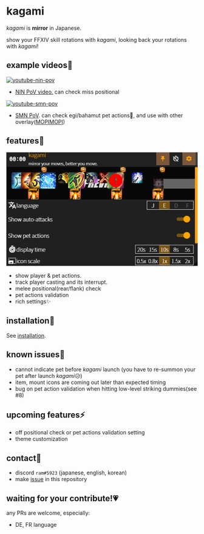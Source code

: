# kagami

*kagami* is **mirror** in Japanese. 

show your FFXIV skill rotations with *kagami*, looking back your rotations with *kagami*!

## example videos👀

[![youtube-nin-pov](https://img.youtube.com/vi/He6r6paOYp4/0.jpg)](https://youtu.be/He6r6paOYp4)

- [NIN PoV video.](https://youtu.be/He6r6paOYp4) can check miss positional

[![youtube-smn-pov](https://img.youtube.com/vi/mkAPPWO0x0A/0.jpg)](https://youtu.be/mkAPPWO0x0A)

- [SMN PoV](https://youtu.be/mkAPPWO0x0A). can check egi/bahamut pet actions👀, and use with other overlay([MOPIMOPI](https://github.com/HAERUHAERU/mopimopi))

## features🚀

![settings](settings.png)

- show player & pet actions.
- track player casting and its interrupt.
- melee positional(rear/flank) check
- pet actions validation
- rich settings✨


## installation🔨

See [installation](https://github.com/ramram1048/kagami/blob/master/installation.md).


## known issues🚧

- cannot indicate pet before *kagami* launch
  (you have to re-summon your pet after launch *kagami*😥)
- item, mount icons are coming out later than expected timing
- bug on pet action validation when hitting low-level striking dummies(see #8)


## upcoming features⚡

- off positional check or pet actions validation setting
- theme customization


## contact💬

- discord `ram#5923` (japanese, english, korean)
- make [issue](https://github.com/ramram1048/kagami/issues) in this repository


## waiting for your contribute!💗

any PRs are welcome, especially:
- DE, FR language

